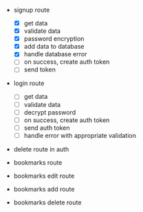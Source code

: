 * signup route
  * [x] get data
  * [x] validate data
  * [x] password encryption
  * [x] add data to database
  * [x] handle database error
  * [ ] on success, create auth token
  * [ ] send token

* login route
  * [ ] get data
  * [ ] validate data
  * [ ] decrypt password
  * [ ] on success, create auth token
  * [ ] send auth token
  * [ ] handle error with appropriate validation

* delete route in auth

* bookmarks route

* bookmarks edit route

* bookmarks add route

* bookmarks delete route